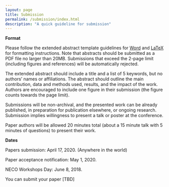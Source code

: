```yaml
---
layout: page
title: Submission
permalink: /submission/index.html
description: "A quick guideline for submission"
---
```


**Format**

Please follow the extended abstract template guidelines for [Word](https://drive.google.com/open?id=1rewZKrGfhpQkeVAVXQZJL9RIRFh39p50) and [LaTeX](https://drive.google.com/open?id=14BkY2fSykFvehZR2JuQO4ruxWDmKZCz-) for formatting instructions. Note that abstracts should be submitted as a PDF file no larger than 20MB. Submissions that exceed the 2-page limit (including figures and references) will be automatically rejected.

The extended abstract should include a title and a list of 5 keywords, but no authors’ names or affiliations. The abstract should outline the main contribution, data and methods used, results, and the impact of the work. Authors are encouraged to include one figure in their submission (the figure counts towards the page limit).

Submissions will be non-archival, and the presented work can be already published, in preparation for publication elsewhere, or ongoing research. Submission implies willingness to present a talk or poster at the conference.

Paper authors will be allowed 20 minutes total (about a 15 minute talk with 5 minutes of questions) to present their work. 

**Dates**

Papers submission: April 17, 2020. (Anywhere in the world)

Paper acceptance notification: May 1, 2020.

NECO Workshops Day: June 8, 2018.

You can submit your paper [TBD]
<!-- [here](https://easychair.org/conferences/?conf=neco18). -->
